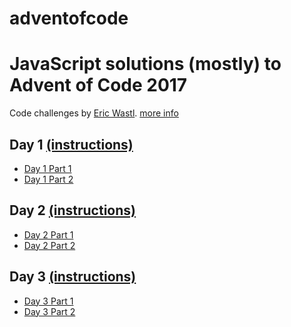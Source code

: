 # adventofcode

JavaScript solutions (mostly) to Advent of Code 2017
====================================================

Code challenges by [Eric Wastl](http://was.tl/).
[more info](http://adventofcode.com/2017/about)

## Day 1 [(instructions)](./day1/day1prompt.txt)
- [Day 1 Part 1](./day1/day1part1.js)
- [Day 1 Part 2](./day1/day1part2.js)

## Day 2 [(instructions)](./day2/day2prompt.txt)
- [Day 2 Part 1](./day2/day2part1.js)
- [Day 2 Part 2](./day2/day2part2.js)

## Day 3 [(instructions)](./day3/day3prompt.txt)
- [Day 3 Part 1](./day3/day3part1.js)
- [Day 3 Part 2](./day3/day3part2.js)
